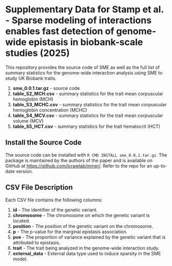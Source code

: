# Supplementary Data for Stamp et al. - Sparse modeling of interactions enables fast detection of genome-wide epistasis in biobank-scale studies (2025)

This repository provides the source code of SME as well as the full list of 
summary statistics for the genome-wide interaction analysis using SME to study 
UK Biobank traits.

1. **sme_0.0.1.tar.gz** - source code
2. **table_S2_MCH.csv** - summary statistics for the trait mean corpuscular
   hemoglobin (MCH)
3. **table_S3_MCHC.csv** - summary statistics for the trait mean corpuscular 
   hemoglobin concentration (MCHC) 
4. **table_S4_MCV.csv** - summary statistics for the trait mean corpuscular 
   volume 
   (MCV)
5. **table_S5_HCT.csv** - summary statistics for the trait hematocrit (HCT)

## Install the Source Code

The source code can be installed with `R CMD INSTALL sme_0.0.1.tar.gz`. The 
package is maintained by the authors of the paper and is available on GitHub
at https://github.com/lcrawlab/mmer/. Refer to the repo for an up-to-date 
version.

## CSV File Description

Each CSV file contains the following columns:

1.	**id** - The identifier of the genetic variant.
2.	**chromosome** - The chromosome on which the genetic variant is located.
3.	**position** - The position of the genetic variant on the chromosome.
4.	**p** - The p-value for the marginal epistasis association.
5.	**pve** - The proportion of variance explained by the genetic variant that 
      is attributed to epistasis.
6.	**trait** - The trait being analyzed in the genome-wide interaction study.
7.	**external_data** - External data type used to induce sparsity in the 
      SME model.
